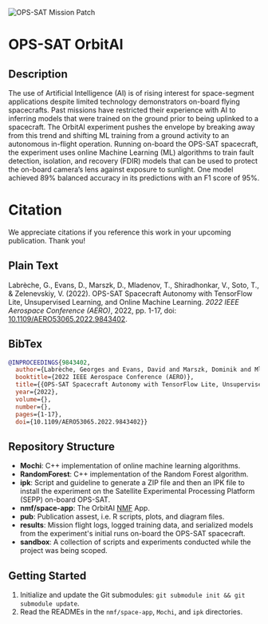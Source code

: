 ![OPS-SAT Mission Patch](https://github.com/georgeslabreche/opssat-orbitai/blob/main/pub/images/ops-sat_mission_patch.png?raw=true)

# OPS-SAT OrbitAI
## Description
The use of Artificial Intelligence (AI) is of rising interest for space-segment applications despite limited technology demonstrators on-board flying spacecrafts. Past missions have restricted their experience with AI to inferring models that were trained on the ground prior to being uplinked to a spacecraft. The OrbitAI experiment pushes the envelope by breaking away from this trend and shifting ML training from a ground activity to an autonomous in-flight operation. Running on-board the OPS-SAT spacecraft, the experiment uses online Machine Learning (ML) algorithms to train fault detection, isolation, and recovery (FDIR) models that can be used to protect the on-board camera’s lens against exposure to sunlight. One model achieved 89% balanced accuracy in its predictions with an F1 score of 95%.

# Citation
We appreciate citations if you reference this work in your upcoming publication. Thank you!

## Plain Text
Labrèche, G., Evans, D., Marszk, D., Mladenov, T., Shiradhonkar, V., Soto, T., & Zelenevskiy, V. (2022). OPS-SAT Spacecraft Autonomy with TensorFlow Lite, Unsupervised Learning, and Online Machine Learning. _2022 IEEE Aerospace Conference (AERO)_, 2022, pp. 1-17, doi: [10.1109/AERO53065.2022.9843402](https://ieeexplore.ieee.org/document/9843402).

## BibTex
```bibtex
@INPROCEEDINGS{9843402,
  author={Labrèche, Georges and Evans, David and Marszk, Dominik and Mladenov, Tom and Shiradhonkar, Vasundhara and Soto, Tanguy and Zelenevskiy, Vladimir},
  booktitle={2022 IEEE Aerospace Conference (AERO)}, 
  title={{OPS-SAT Spacecraft Autonomy with TensorFlow Lite, Unsupervised Learning, and Online Machine Learning}}, 
  year={2022},
  volume={},
  number={},
  pages={1-17},
  doi={10.1109/AERO53065.2022.9843402}}
```

## Repository Structure
- **Mochi**: C++ implementation of online machine learning algorithms.
- **RandomForest**: C++ implementation of the Random Forest algorithm.
- **ipk**: Script and guideline to generate a ZIP file and then an IPK file to install the experiment on the Satellite Experimental Processing Platform (SEPP) on-board OPS-SAT.
- **nmf/space-app**: The OrbitAI [NMF](https://github.com/esa/nmf-mission-ops-sat) App.
- **pub**: Publication assest, i.e. R scripts, plots, and diagram files.
- **results**: Mission flight logs, logged training data, and serialized models from the experiment's initial runs on-board the OPS-SAT spacecraft.
- **sandbox**: A collection of scripts and experiments conducted while the project was being scoped.
## Getting Started
1. Initialize and update the Git submodules: `git submodule init && git submodule update`.
2. Read the READMEs in the `nmf/space-app`, `Mochi`, and `ipk` directories.
